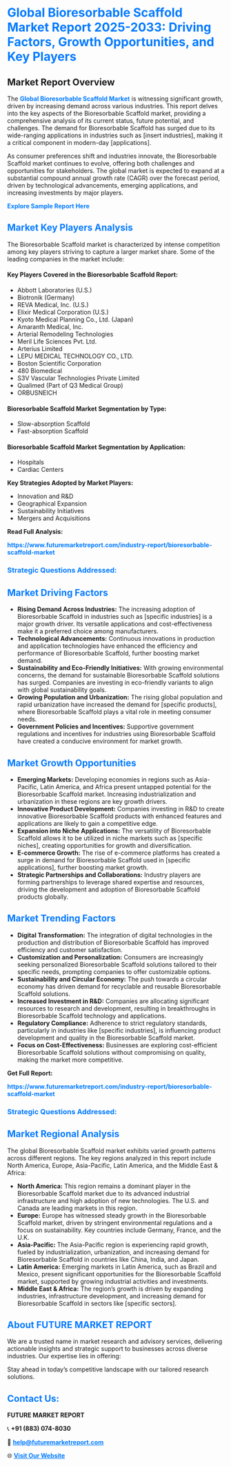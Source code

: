 <h1 style="color: #007BFF;">Global Bioresorbable Scaffold Market Report 2025-2033: Driving Factors, Growth Opportunities, and Key Players</h1>

<section id="overview">
<h2>Market Report Overview</h2>
<p>The <a href="https://www.futuremarketreport.com/industry-report/bioresorbable-scaffold-market" style="color: #007BFF; text-decoration: none;"><strong>Global Bioresorbable Scaffold Market</strong></a> is witnessing significant growth, driven by increasing demand across various industries. This report delves into the key aspects of the Bioresorbable Scaffold market, providing a comprehensive analysis of its current status, future potential, and challenges. The demand for Bioresorbable Scaffold has surged due to its wide-ranging applications in industries such as [insert industries], making it a critical component in modern-day [applications].</p>
<p>As consumer preferences shift and industries innovate, the Bioresorbable Scaffold market continues to evolve, offering both challenges and opportunities for stakeholders. The global market is expected to expand at a substantial compound annual growth rate (CAGR) over the forecast period, driven by technological advancements, emerging applications, and increasing investments by major players.</p>
</section>

<section id="overview">
<p><a href="https://www.futuremarketreport.com/request-sample/reportId=57704" style="color: #007BFF; text-decoration: none;"><strong>Explore Sample Report Here</strong></a></p>
</section>

<section id="key-players">
<h2 style="color: #007BFF;">Market Key Players Analysis</h2>
<p>The Bioresorbable Scaffold market is characterized by intense competition among key players striving to capture a larger market share. Some of the leading companies in the market include:</p>
<h4>Key Players Covered in the Bioresorbable Scaffold Report:</h4>
<ul><li>Abbott Laboratories (U.S.)</li><li>Biotronik (Germany)</li><li>REVA Medical, Inc. (U.S.)</li><li>Elixir Medical Corporation (U.S.)</li><li>Kyoto Medical Planning Co., Ltd. (Japan)</li><li>Amaranth Medical, Inc.</li><li>Arterial Remodeling Technologies</li><li>Meril Life Sciences Pvt. Ltd.</li><li>Arterius Limited</li><li>LEPU MEDICAL TECHNOLOGY CO., LTD.</li><li>Boston Scientific Corporation</li><li>480 Biomedical</li><li>S3V Vascular Technologies Private Limited</li><li>Qualimed (Part of Q3 Medical Group)</li><li>ORBUSNEICH</li></ul>
<h4>Bioresorbable Scaffold Market Segmentation by Type:</h4>
<ul><li>Slow-absorption Scaffold</li><li>Fast-absorption Scaffold</li></ul>

<h4>Bioresorbable Scaffold Market Segmentation by Application:</h4>
<ul><li>Hospitals</li><li>Cardiac Centers</li></ul>
<p><strong>Key Strategies Adopted by Market Players:</strong></p>
<ul>
<li>Innovation and R&D</li>
<li>Geographical Expansion</li>
<li>Sustainability Initiatives</li>
<li>Mergers and Acquisitions</li>
</ul>
</section>

<section>
<p><strong>Read Full Analysis: </strong></p><a href="https://www.futuremarketreport.com/industry-report/bioresorbable-scaffold-market" style="color: #007BFF; text-decoration: none;"><strong>https://www.futuremarketreport.com/industry-report/bioresorbable-scaffold-market</strong></a>
<h3 style="color: #007BFF;">Strategic Questions Addressed:</h3>
</section>

<section id="driving-factors">
<h2 style="color: #007BFF;">Market Driving Factors</h2>
<ul>
<li><strong>Rising Demand Across Industries:</strong> The increasing adoption of Bioresorbable Scaffold in industries such as [specific industries] is a major growth driver. Its versatile applications and cost-effectiveness make it a preferred choice among manufacturers.</li>
<li><strong>Technological Advancements:</strong> Continuous innovations in production and application technologies have enhanced the efficiency and performance of Bioresorbable Scaffold, further boosting market demand.</li>
<li><strong>Sustainability and Eco-Friendly Initiatives:</strong> With growing environmental concerns, the demand for sustainable Bioresorbable Scaffold solutions has surged. Companies are investing in eco-friendly variants to align with global sustainability goals.</li>
<li><strong>Growing Population and Urbanization:</strong> The rising global population and rapid urbanization have increased the demand for [specific products], where Bioresorbable Scaffold plays a vital role in meeting consumer needs.</li>
<li><strong>Government Policies and Incentives:</strong> Supportive government regulations and incentives for industries using Bioresorbable Scaffold have created a conducive environment for market growth.</li>
</ul>
</section>

<section id="growth-opportunities">
<h2 style="color: #007BFF;">Market Growth Opportunities</h2>
<ul>
<li><strong>Emerging Markets:</strong> Developing economies in regions such as Asia-Pacific, Latin America, and Africa present untapped potential for the Bioresorbable Scaffold market. Increasing industrialization and urbanization in these regions are key growth drivers.</li>
<li><strong>Innovative Product Development:</strong> Companies investing in R&D to create innovative Bioresorbable Scaffold products with enhanced features and applications are likely to gain a competitive edge.</li>
<li><strong>Expansion into Niche Applications:</strong> The versatility of Bioresorbable Scaffold allows it to be utilized in niche markets such as [specific niches], creating opportunities for growth and diversification.</li>
<li><strong>E-commerce Growth:</strong> The rise of e-commerce platforms has created a surge in demand for Bioresorbable Scaffold used in [specific applications], further boosting market growth.</li>
<li><strong>Strategic Partnerships and Collaborations:</strong> Industry players are forming partnerships to leverage shared expertise and resources, driving the development and adoption of Bioresorbable Scaffold products globally.</li>
</ul>
</section>

<section id="trending-factors">
<h2 style="color: #007BFF;">Market Trending Factors</h2>
<ul>
<li><strong>Digital Transformation:</strong> The integration of digital technologies in the production and distribution of Bioresorbable Scaffold has improved efficiency and customer satisfaction.</li>
<li><strong>Customization and Personalization:</strong> Consumers are increasingly seeking personalized Bioresorbable Scaffold solutions tailored to their specific needs, prompting companies to offer customizable options.</li>
<li><strong>Sustainability and Circular Economy:</strong> The push towards a circular economy has driven demand for recyclable and reusable Bioresorbable Scaffold solutions.</li>
<li><strong>Increased Investment in R&D:</strong> Companies are allocating significant resources to research and development, resulting in breakthroughs in Bioresorbable Scaffold technology and applications.</li>
<li><strong>Regulatory Compliance:</strong> Adherence to strict regulatory standards, particularly in industries like [specific industries], is influencing product development and quality in the Bioresorbable Scaffold market.</li>
<li><strong>Focus on Cost-Effectiveness:</strong> Businesses are exploring cost-efficient Bioresorbable Scaffold solutions without compromising on quality, making the market more competitive.</li>
</ul>
</section>

<section>
<p><strong>Get Full Report: </strong></p><a href="https://www.futuremarketreport.com/industry-report/bioresorbable-scaffold-market" style="color: #007BFF; text-decoration: none;"><strong>https://www.futuremarketreport.com/industry-report/bioresorbable-scaffold-market</strong></a>
<h3 style="color: #007BFF;">Strategic Questions Addressed:</h3>
</section>


<section id="regional-analysis">
<h2 style="color: #007BFF;">Market Regional Analysis</h2>
<p>The global Bioresorbable Scaffold market exhibits varied growth patterns across different regions. The key regions analyzed in this report include North America, Europe, Asia-Pacific, Latin America, and the Middle East & Africa:</p>
<ul>
<li><strong>North America:</strong> This region remains a dominant player in the Bioresorbable Scaffold market due to its advanced industrial infrastructure and high adoption of new technologies. The U.S. and Canada are leading markets in this region.</li>
<li><strong>Europe:</strong> Europe has witnessed steady growth in the Bioresorbable Scaffold market, driven by stringent environmental regulations and a focus on sustainability. Key countries include Germany, France, and the U.K.</li>
<li><strong>Asia-Pacific:</strong> The Asia-Pacific region is experiencing rapid growth, fueled by industrialization, urbanization, and increasing demand for Bioresorbable Scaffold in countries like China, India, and Japan.</li>
<li><strong>Latin America:</strong> Emerging markets in Latin America, such as Brazil and Mexico, present significant opportunities for the Bioresorbable Scaffold market, supported by growing industrial activities and investments.</li>
<li><strong>Middle East & Africa:</strong> The region’s growth is driven by expanding industries, infrastructure development, and increasing demand for Bioresorbable Scaffold in sectors like [specific sectors].</li>
</ul>
</section>

<footer>
<h2 style="color: #007BFF;">About FUTURE MARKET REPORT</h2>
<p>We are a trusted name in market research and advisory services, delivering actionable insights and strategic support to businesses across diverse industries. Our expertise lies in offering:</p>

<p>Stay ahead in today’s competitive landscape with our tailored research solutions.</p>

<h2 style="color: #007BFF;">Contact Us:</h2>
<p><strong>FUTURE MARKET REPORT</strong></p>
<p>📞 <strong>+91 (883) 074-8030</strong></p>
<p>📧 <strong><a href="mailto:help@futuremarketreport.com" style="color: #007BFF;">help@futuremarketreport.com</a></strong></p>
<p>🌐 <strong><a href="https://www.futuremarketreport.com/" style="color: #007BFF;">Visit Our Website</a></strong></p>
</footer>